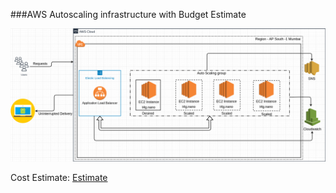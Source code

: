 ###AWS Autoscaling infrastructure with Budget Estimate

![INFRA](https://raw.githubusercontent.com/cr-trojan23/aws-autoscale/main/Autoscale_infra.png)

Cost Estimate: <a href=https://github.com/cr-trojan23/aws-autoscale/blob/main/Budget_Estimate.pdf>Estimate</a>
